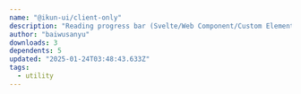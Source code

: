 ```yaml
---
name: "@ikun-ui/client-only"
description: "Reading progress bar (Svelte/Web Component/Custom Element)"
author: "baiwusanyu"
downloads: 3
dependents: 5
updated: "2025-01-24T03:48:43.633Z"
tags: 
  - utility
---
```

